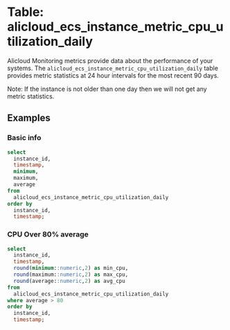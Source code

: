 # Table: alicloud_ecs_instance_metric_cpu_utilization_daily

Alicloud Monitoring metrics provide data about the performance of your systems. The `alicloud_ecs_instance_metric_cpu_utilization_daily` table provides metric statistics at 24 hour intervals for the most recent 90 days.

Note: If the instance is not older than one day then we will not get any metric statistics.
## Examples

### Basic info

```sql
select
  instance_id,
  timestamp,
  minimum,
  maximum,
  average
from
  alicloud_ecs_instance_metric_cpu_utilization_daily
order by
  instance_id,
  timestamp;
```

### CPU Over 80% average

```sql
select
  instance_id,
  timestamp,
  round(minimum::numeric,2) as min_cpu,
  round(maximum::numeric,2) as max_cpu,
  round(average::numeric,2) as avg_cpu
from
  alicloud_ecs_instance_metric_cpu_utilization_daily
where average > 80
order by
  instance_id,
  timestamp;
```